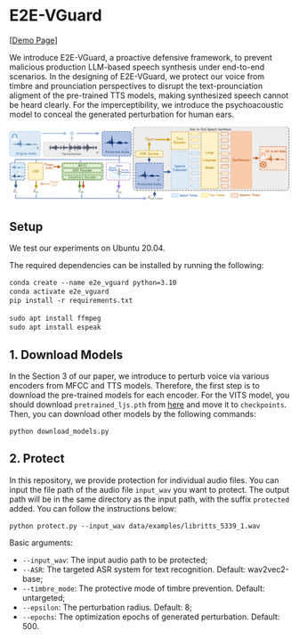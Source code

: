 # E2E-VGuard

\[[Demo Page](https://e2e-vguard.github.io/)\]

We introduce E2E-VGuard, a proactive defensive framework, to prevent malicious production LLM-based speech synthesis under end-to-end scenarios. In the designing of E2E-VGuard, we protect our voice from timbre and prounciation perspectives to disrupt the text-prounciation aligment of the pre-trained TTS models, making synthesized speech cannot be heard clearly. For the imperceptibility, we introduce the psychoacoustic model to conceal the generated perturbation for human ears.

![](assest/workflow.jpg)

## Setup

We test our experiments on Ubuntu 20.04. 

The required dependencies can be installed by running the following:

```
conda create --name e2e_vguard python=3.10
conda activate e2e_vguard
pip install -r requirements.txt

sudo apt install ffmpeg
sudo apt install espeak
```



## 1. Download Models

In the Section 3 of our paper, we introduce to perturb voice via various encoders from MFCC and TTS models. Therefore, the first step is to download the pre-trained models for each encoder. For the VITS model, you should download `pretrained_ljs.pth` from [here](https://drive.google.com/drive/folders/1ksarh-cJf3F5eKJjLVWY0X1j1qsQqiS2) and move it to `checkpoints`. Then, you can download other models by the following commands:

```
python download_models.py
```



## 2. Protect

In this repository, we provide protection for individual audio files. You can input the file path of the audio file `input_wav` you want to protect. The output path will be in the same directory as the input path, with the suffix `protected` added. You can follow the instructions below:

```
python protect.py --input_wav data/examples/libritts_5339_1.wav
```

Basic arguments:

+ `--input_wav`: The input audio path to be protected;
+ `--ASR`: The targeted ASR system for text recognition. Default: wav2vec2-base;
+ `--timbre_mode`: The protective mode of timbre prevention. Default: untargeted;
+ `--epsilon`: The perturbation radius. Default: 8;
+ `--epochs`: The optimization epochs of generated perturbation. Default: 500.